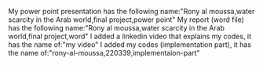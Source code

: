  My power point presentation has the following name:"Rony al moussa,water scarcity in the Arab world,final project,power point"
 My report (word file) has the following name:"Rony al moussa,water scarcity in the Arab world,final project,word"
 I added a linkedin video that explains my codes, it has the name of:"my video"
 I added my codes (implementation part), it has the name of:"rony-al-moussa,220339,implementaion-part"
